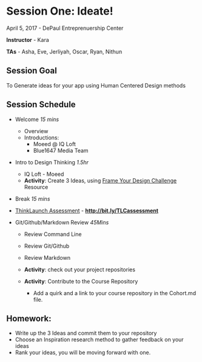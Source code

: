 # Session One: Ideate!
April 5, 2017 - DePaul Entreprenuership Center

**Instructor** - Kara

**TAs** - Asha, Eve, Jerliyah, Oscar, Ryan, Nithun

## Session Goal
To Generate ideas for your app using Human Centered Design methods

## Session Schedule
- Welcome *15 mins*
  - Overview
  - Introductions: 
    - Moeed @ IQ Loft
    - Blue1647 Media Team

- Intro to Design Thinking *1.5hr*
  - IQ Loft - Moeed
  - **Activity**: Create 3 Ideas, using [Frame Your Design Challenge](http://www.designkit.org/methods/60) Resource

- Break *15 mins*

- [ThinkLaunch Assessment](http://bit.ly/TLCassessment) - **http://bit.ly/TLCassessment**

- Git/Github/Markdown Review *45Mins*
  - Review Command Line
  - Review Git/Github
  - Review Markdown
  
  - **Activity**: check out your project repositories

  - **Activity**: Contribute to the Course Repository
    - Add a quirk and a link to your course repository in the Cohort.md file.

## Homework:
- Write up the 3 Ideas and commit them to your repository
- Choose an Inspiration research method to gather feedback on your ideas
- Rank your ideas, you will be moving forward with one.
